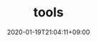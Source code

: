 ---
title: "tools" # category name
date: 2020-01-19T21:04:11+09:00
description: 工具 # For SEO
category: tools # meta info appeared on a card bottom side. category in category
enableBio: true
---